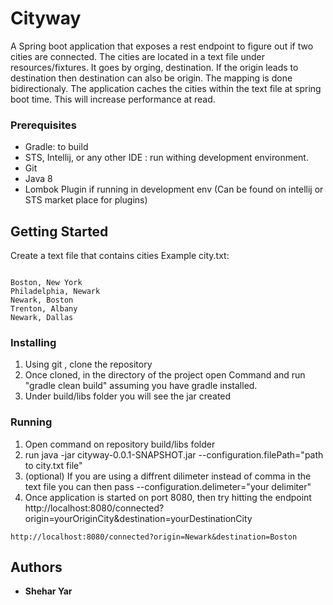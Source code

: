 # Cityway
A Spring boot application that exposes a rest endpoint to figure out if two cities are connected. 
The cities are located in a text file under resources/fixtures. It goes by orging, destination. If the 
origin leads to destination then destination can also be origin. The mapping is done bidirectionaly.
The application caches the cities within the text file at spring boot time. This will increase performance at read.

### Prerequisites
- Gradle: to build
- STS, Intellij, or any other IDE : run withing development environment. 
- Git
- Java 8
- Lombok Plugin if running in development env (Can be found on intellij or STS market place for plugins)

## Getting Started
Create a text file that contains cities 
Example city.txt:
```

Boston, New York
Philadelphia, Newark
Newark, Boston
Trenton, Albany
Newark, Dallas
```
### Installing
1. Using git , clone the repository
2. Once cloned, in the directory of the project open Command and run "gradle clean build" assuming you have gradle installed.
3. Under build/libs folder you will see the jar created

### Running 
1. Open command on repository build/libs folder
2. run java -jar cityway-0.0.1-SNAPSHOT.jar --configuration.filePath="path to city.txt file"
3. (optional) If you are using a diffrent dilimeter instead of comma in the text file you can then pass --configuration.delimeter="your delimiter"
4. Once application is started on port 8080, then try hitting the endpoint http://localhost:8080/connected?origin=yourOriginCity&destination=yourDestinationCity

```
http://localhost:8080/connected?origin=Newark&destination=Boston
```

## Authors

* **Shehar Yar** 
